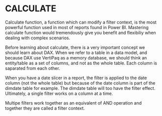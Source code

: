 # CALCULATE 

Calculate function, a function which can modify a filter context, is the most powerful function used in most of reports found in Power BI. Mastering calculate function would tremendously
give you benefit and flexibiliy when dealing with complex scenarios.


Before learning about calculate, there is a very important concept we should learn about DAX.
When we refer to a table in a data model, and because DAX use VertiPaq as a memory database, we should think an entity/table as a set of columns,
and not as the whole table. Each column is saparated from each other.

When you have a date slicer in a report, the filter is applied to the date column (not the whole table) but because of the date column is part of the dimdate table for example.
The dimdate table will too have the filter effect. Ultimately, a single filter works on a column at a time.

Multipe filters work together as an equivalent of AND operation and together they are called a filter context.




